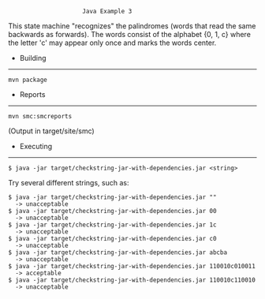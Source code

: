 


                         Java Example 3


This state machine "recognizes" the palindromes (words that read the
same backwards as forwards). The words consist of the alphabet
{0, 1, c} where the letter 'c' may appear only once and marks the
words center.


+ Building
----------

    mvn package

+ Reports
---------

    mvn smc:smcreports

(Output in target/site/smc)

+ Executing
-----------

    $ java -jar target/checkstring-jar-with-dependencies.jar <string>

Try several different strings, such as:

    $ java -jar target/checkstring-jar-with-dependencies.jar ""
      -> unacceptable
    $ java -jar target/checkstring-jar-with-dependencies.jar 00
      -> unacceptable
    $ java -jar target/checkstring-jar-with-dependencies.jar 1c
      -> unacceptable
    $ java -jar target/checkstring-jar-with-dependencies.jar c0
      -> unacceptable
    $ java -jar target/checkstring-jar-with-dependencies.jar abcba
      -> unacceptable
    $ java -jar target/checkstring-jar-with-dependencies.jar 110010c010011
      -> acceptable
    $ java -jar target/checkstring-jar-with-dependencies.jar 110010c110010
      -> unacceptable
